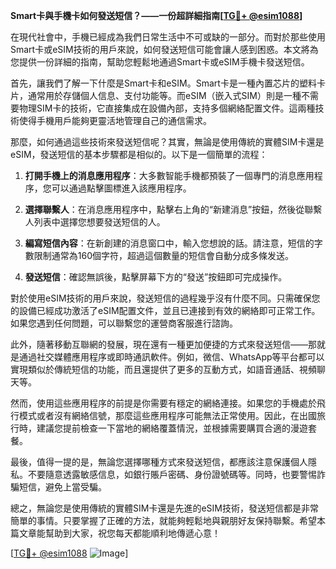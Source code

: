 **Smart卡與手機卡如何發送短信？——一份超詳細指南[[TG💪+ @esim1088](https://t.me/s/esim1088)]**

在現代社會中，手機已經成為我們日常生活中不可或缺的一部分。而對於那些使用Smart卡或eSIM技術的用戶來說，如何發送短信可能會讓人感到困惑。本文將為您提供一份詳細的指南，幫助您輕鬆地通過Smart卡或eSIM手機卡發送短信。

首先，讓我們了解一下什麼是Smart卡和eSIM。Smart卡是一種內置芯片的塑料卡片，通常用於存儲個人信息、支付功能等。而eSIM（嵌入式SIM）則是一種不需要物理SIM卡的技術，它直接集成在設備內部，支持多個網絡配置文件。這兩種技術使得手機用戶能夠更靈活地管理自己的通信需求。

那麼，如何通過這些技術來發送短信呢？其實，無論是使用傳統的實體SIM卡還是eSIM，發送短信的基本步驟都是相似的。以下是一個簡單的流程：

1. **打開手機上的消息應用程序**：大多數智能手機都預裝了一個專門的消息應用程序，您可以通過點擊圖標進入該應用程序。
   
2. **選擇聯繫人**：在消息應用程序中，點擊右上角的“新建消息”按鈕，然後從聯繫人列表中選擇您想要發送短信的人。
   
3. **編寫短信內容**：在新創建的消息窗口中，輸入您想說的話。請注意，短信的字數限制通常為160個字符，超過這個數量的短信會自動分成多條发送。
   
4. **發送短信**：確認無誤後，點擊屏幕下方的“發送”按鈕即可完成操作。

對於使用eSIM技術的用戶來說，發送短信的過程幾乎沒有什麼不同。只需確保您的設備已經成功激活了eSIM配置文件，並且已連接到有效的網絡即可正常工作。如果您遇到任何問題，可以聯繫您的運營商客服進行諮詢。

此外，隨著移動互聯網的發展，現在還有一種更加便捷的方式來發送短信——那就是通過社交媒體應用程序或即時通訊軟件。例如，微信、WhatsApp等平台都可以實現類似於傳統短信的功能，而且還提供了更多的互動方式，如語音通話、視頻聊天等。

然而，使用這些應用程序的前提是你需要有穩定的網絡連接。如果您的手機處於飛行模式或者沒有網絡信號，那麼這些應用程序可能無法正常使用。因此，在出國旅行時，建議您提前檢查一下當地的網絡覆蓋情況，並根據需要購買合適的漫遊套餐。

最後，值得一提的是，無論您選擇哪種方式來發送短信，都應該注意保護個人隱私。不要隨意透露敏感信息，如銀行賬戶密碼、身份證號碼等。同時，也要警惕詐騙短信，避免上當受騙。

總之，無論您是使用傳統的實體SIM卡還是先進的eSIM技術，發送短信都是非常簡單的事情。只要掌握了正確的方法，就能夠輕鬆地與親朋好友保持聯繫。希望本篇文章能幫助到大家，祝您每天都能順利地傳遞心意！

[[TG💪+ @esim1088](https://t.me/s/esim1088) ![Image](https://i.postimg.cc/4NQfJmqS/Snipaste-2025-05-13-00-14-12.png)]